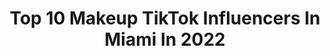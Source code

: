 ---
title: Top 10 Makeup TikTok Influencers In Miami In 2022
description: >-
  Find top makeup TikTok influencers in Miami in 2022. Most popular hashtags: #fyp #makeup #miami #foryou.
platform: TikTok
hits: 95
text_top: Discover the best TikTok accounts on inBeat.
text_bottom: Our database has 95 TikTok influencers like this in Miami, United States for you to connect with.
profiles:
  - username: "yailyphotography"
    fullname: >-
      Yailyphotography
    bio: >-
      🌸Fotógrafos y Videografo especialistas en Quinceañeras en Miami ☎️ 305-345-1658
    location: "United States"
    followers: 191000
    engagement: 584
    commentsToLikes: 0.010854
    id: ckal46eiz1f5p0i78kp4uftxe
    verified: false
    hashtags: "#miamiphotographer, #16, #miamimaternidad, #ticktock"
  - username: "ayyyy__taytay"
    fullname: >-
      Ayyyy__taytay
    bio: >-
      NEW FRESH CONTENT COMING YOUR WAY🤘🏻 Instagram: @tayandrews__
    location: "United States"
    followers: 117600
    engagement: 479
    commentsToLikes: 0.066367
    id: ckal66cca9ksx0i78emezxe9u
    verified: false
    hashtags: "#food, #health, #foodie, #dinner"
  - username: "itsmarcobitches"
    fullname: >-
      MARCO
    bio: >-
      The Indisputable Queen 🏆 IG: itsmarcobitches
    location: "United States"
    followers: 5130
    engagement: 1625
    commentsToLikes: 0.079395
    id: ckcdydnhtgl270j23iyhsibej
    verified: false
    hashtags: "#fun, #trump, #tiktok, #follow"
  - username: "victoriagkremer"
    fullname: >-
      victoriagkremer
    bio: >-
      Believer of Christ 🤍 victoriagabriella.com 🤍 IG: @victoriagkremer
    location: "United States"
    followers: 2098
    engagement: 397
    commentsToLikes: 0.050391
    id: ckdhomie40zxd0j23npz4uixt
    verified: false
    hashtags: "#mood, #pumpkinspice, #ootd, #miamiblogger"
  - username: "milynette"
    fullname: >-
      Migbelis Castellanos
    bio: >-
      No me puedo duchar sin música 🤷🏼‍♀️
    location: "United States"
    followers: 315500
    engagement: 563
    commentsToLikes: 0.008215
    id: ck9f3frpqhj7u0j782hx3ecv4
    verified: true
    hashtags: "#paris, #mipan, #mipansususu, #runwaychallenge"
  - username: "trishxciii"
    fullname: >-
      TrishXCIII
    bio: >-
      Welcome to my world Miami 🌴 | Beauty/Lifestyle | Your Realtor BFF ❤️ BLM 🇭🇹
    location: "United States"
    followers: 6390
    engagement: 645
    commentsToLikes: 0.016850
    id: ckcuwxntoluzh0j238o475rjv
    verified: false
    hashtags: "#datenight, #floridacheck, #thingstodoinmiami, #dogsoftiktok"
  - username: "nicoleiutinskas"
    fullname: >-
      Nicole Iutinskas
    bio: >-
      IG: Nicole_iutinskas SC: Noel.iutinskas 24 /AZ Bi🏳️‍🌈
    location: "United States"
    followers: 38600
    engagement: 217
    commentsToLikes: 0.012895
    id: ckd6croki54870j23pqdtliwj
    verified: false
    hashtags: "#foryou, #viral, #bbl, #fyp"
  - username: "alyxgozlan"
    fullname: >-
      Alyx Gozlan
    bio: >-
      Miami Ig: Alyxgozlan
    location: "United States"
    followers: 21200
    engagement: 433
    commentsToLikes: 0.078510
    id: ckbfgiwqebq5g0j23j4jwqu4k
    verified: false
    hashtags: "#fyp, #couplegoals, #birthday, #salad"
  - username: "esdayrabby"
    fullname: >-
      DAYRA
    bio: >-
      FASHUN IG - @es.dayra IG brand - @dayra.studio
    location: "United States"
    followers: 2620
    engagement: 377
    commentsToLikes: 0.019556
    id: ckcpa5bkden4o0j23f7u3nsgs
    verified: false
    hashtags: "#mexico, #fyp, #xyzbca, #foryou"
  - username: "lialios1"
    fullname: >-
      Lia Hernandez
    bio: >-
      🇨🇺🥰🦋 @lia_life91 🦋
    location: "United States"
    followers: 192500
    engagement: 365
    commentsToLikes: 0.011884
    id: ck9gle881nyfg0j78gcwtdbau
    verified: false
    hashtags: "#girls, #miami, #fyp, #challege"
---